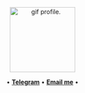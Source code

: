 <div align="center">
  <img height="150" src="https://raw.githubusercontent.com/KiryllPodgol/chaiz/main/1.gif" alt="gif profile." />
</div>

<p align="center">
  •
  <b><a href="https://t.me/n0t_use">Telegram</a></b>
  •
  <b><a href="mailto:kiryllpodgol@gmail.com">Email me</a></b>
  •
</p>
